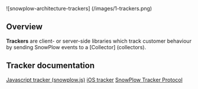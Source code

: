 ![snowplow-architecture-trackers] (/images/1-trackers.png)

## Overview

**Trackers** are client- or server-side libraries which track customer behaviour by sending SnowPlow events to a [Collector] (collectors).

## Tracker documentation

[Javascript tracker (snowplow.js)](snowplow-js)
[iOS tracker](ios)
[SnowPlow Tracker Protocol](tracker-protocol)



